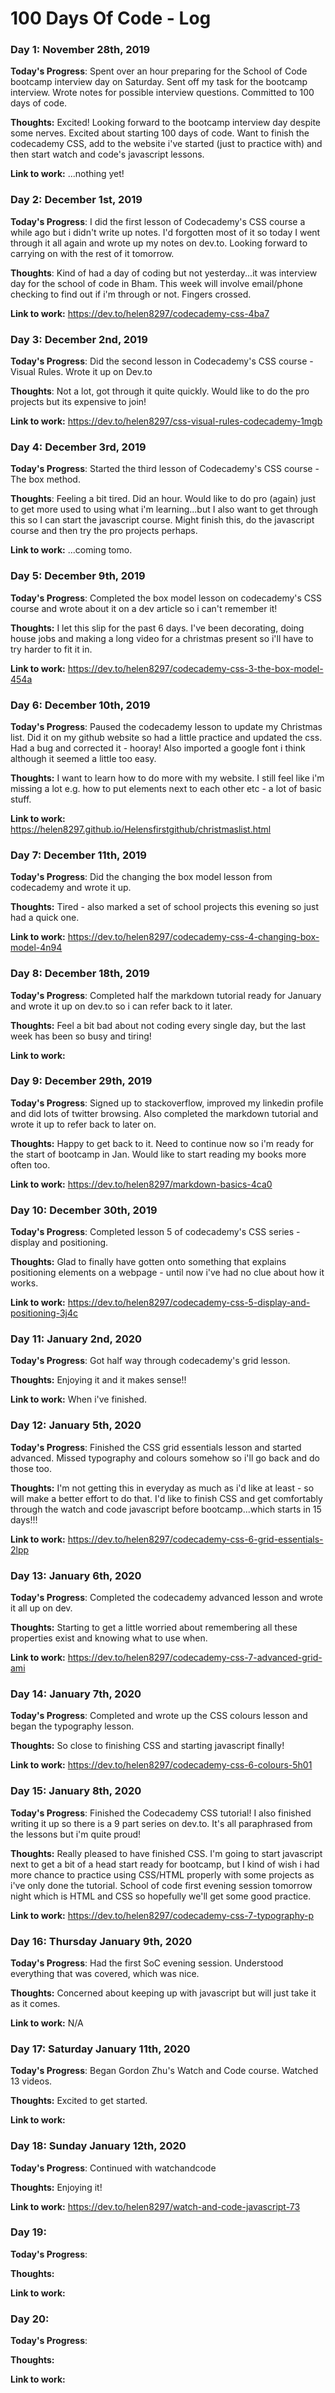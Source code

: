 # 100 Days Of Code - Log

### Day 1: November 28th, 2019

**Today's Progress**: Spent over an hour preparing for the School of Code bootcamp interview day on Saturday. Sent off my task for the bootcamp interview. Wrote notes for possible interview questions. Committed to 100 days of code.

**Thoughts:** Excited! Looking forward to the bootcamp interview day despite some nerves. Excited about starting 100 days of code. Want to finish the codecademy CSS, add to the website i've started (just to practice with) and then start watch and code's javascript lessons.

**Link to work:** ...nothing yet!


### Day 2: December 1st, 2019

**Today's Progress**: I did the first lesson of Codecademy's CSS course a while ago but i didn't write up notes. I'd forgotten most of it so today I went through it all again and wrote up my notes on dev.to. Looking forward to carrying on with the rest of it tomorrow. 

**Thoughts**: Kind of had a day of coding but not yesterday...it was interview day for the school of code in Bham. This week will involve email/phone checking to find out if i'm through or not. Fingers crossed. 

**Link to work:** https://dev.to/helen8297/codecademy-css-4ba7


### Day 3: December 2nd, 2019 

**Today's Progress**: Did the second lesson in Codecademy's CSS course - Visual Rules. Wrote it up on Dev.to

**Thoughts**: Not a lot, got through it quite quickly. Would like to do the pro projects but its expensive to join!

**Link to work:** https://dev.to/helen8297/css-visual-rules-codecademy-1mgb


### Day 4: December 3rd, 2019 

**Today's Progress**: Started the third lesson of Codecademy's CSS course - The box method. 

**Thoughts**: Feeling a bit tired. Did an hour. Would like to do pro (again) just to get more used to using what i'm learning...but I also want to get through this so I can start the javascript course. Might finish this, do the javascript course and then try the pro projects perhaps.

**Link to work:** ...coming tomo.


### Day 5: December 9th, 2019 

**Today's Progress**: Completed the box model lesson on codecademy's CSS course and wrote about it on a dev article so i can't remember it!

**Thoughts:** I let this slip for the past 6 days. I've been decorating, doing house jobs and making a long video for a christmas present so i'll have to try harder to fit it in. 

**Link to work:** https://dev.to/helen8297/codecademy-css-3-the-box-model-454a


### Day 6: December 10th, 2019

**Today's Progress**: Paused the codecademy lesson to update my Christmas list. Did it on my github website so had a little practice and updated the css. Had a bug and corrected it - hooray! Also imported a google font i think although it seemed a little too easy.

**Thoughts:**  I want to learn how to do more with my website. I still feel like i'm missing a lot e.g. how to put elements next to each other etc - a lot of basic stuff.

**Link to work:** https://helen8297.github.io/Helensfirstgithub/christmaslist.html



### Day 7: December 11th, 2019

**Today's Progress**: Did the changing the box model lesson from codecademy and wrote it up.

**Thoughts:**  Tired - also marked a set of school projects this evening so just had a quick one.

**Link to work:**  https://dev.to/helen8297/codecademy-css-4-changing-box-model-4n94




### Day 8: December 18th, 2019

**Today's Progress**: Completed half the markdown tutorial ready for January and wrote it up on dev.to so i can refer back to it later.

**Thoughts:**  Feel a bit bad about not coding every single day, but the last week has been so busy and tiring!

**Link to work:**




### Day 9: December 29th, 2019

**Today's Progress**: Signed up to stackoverflow, improved my linkedin profile and did lots of twitter browsing. Also completed the markdown tutorial and wrote it up to refer back to later on. 

**Thoughts:**  Happy to get back to it. Need to continue now so i'm ready for the start of bootcamp in Jan. Would like to start reading my books more often too. 

**Link to work:** https://dev.to/helen8297/markdown-basics-4ca0




### Day 10: December 30th, 2019

**Today's Progress**: Completed lesson 5 of codecademy's CSS series - display and positioning. 

**Thoughts:**  Glad to finally have gotten onto something that explains positioning elements on a webpage - until now i've had no clue about how it works. 

**Link to work:** https://dev.to/helen8297/codecademy-css-5-display-and-positioning-3j4c




### Day 11: January 2nd, 2020

**Today's Progress**: Got half way through codecademy's grid lesson.

**Thoughts:**  Enjoying it and it makes sense!!

**Link to work:** When i've finished.




### Day 12: January 5th, 2020

**Today's Progress**: Finished the CSS grid essentials lesson and started advanced. Missed typography and colours somehow so i'll go back and do those too. 

**Thoughts:**  I'm not getting this in everyday as much as i'd like at least - so will make a better effort to do that. I'd like to finish CSS and get comfortably through the watch and code javascript before bootcamp...which starts in 15 days!!!

**Link to work:** https://dev.to/helen8297/codecademy-css-6-grid-essentials-2lpp




### Day 13: January 6th, 2020

**Today's Progress**: Completed the codecademy advanced lesson and wrote it all up on dev.

**Thoughts:**  Starting to get a little worried about remembering all these properties exist and knowing what to use when. 

**Link to work:** https://dev.to/helen8297/codecademy-css-7-advanced-grid-ami



### Day 14: January 7th, 2020

**Today's Progress**: Completed and wrote up the CSS colours lesson and began the typography lesson.

**Thoughts:**  So close to finishing CSS and starting javascript finally!

**Link to work:** https://dev.to/helen8297/codecademy-css-6-colours-5h01



### Day 15: January 8th, 2020

**Today's Progress**: Finished the Codecademy CSS tutorial! I also finished writing it up so there is a 9 part series on dev.to. It's all paraphrased from the lessons but i'm quite proud!

**Thoughts:** Really pleased to have finished CSS. I'm going to start javascript next to get a bit of a head start ready for bootcamp, but I kind of wish i had more chance to practice using CSS/HTML properly with some projects as i've only done the tutorial. School of code first evening session tomorrow night which is HTML and CSS so hopefully we'll get some good practice.

**Link to work:** https://dev.to/helen8297/codecademy-css-7-typography-p



### Day 16: Thursday January 9th, 2020

**Today's Progress**: Had the first SoC evening session. Understood everything that was covered, which was nice.

**Thoughts:**  Concerned about keeping up with javascript but will just take it as it comes.

**Link to work:** N/A



### Day 17: Saturday January 11th, 2020

**Today's Progress**: Began Gordon Zhu's Watch and Code course. Watched 13 videos. 

**Thoughts:**  Excited to get started. 

**Link to work:**



### Day 18: Sunday January 12th, 2020

**Today's Progress**: Continued with watchandcode

**Thoughts:**  Enjoying it!

**Link to work:** https://dev.to/helen8297/watch-and-code-javascript-73



### Day 19: 

**Today's Progress**: 

**Thoughts:**  

**Link to work:**



### Day 20: 

**Today's Progress**: 

**Thoughts:**  

**Link to work:**



